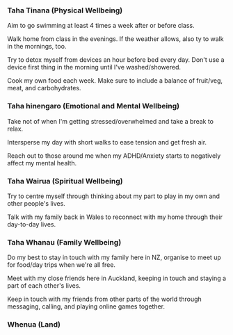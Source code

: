 ### Taha Tinana (Physical Wellbeing)

Aim to go swimming at least 4 times a week after or before class.

Walk home from class in the evenings. If the weather allows, also ty to walk in the mornings, too.

Try to detox myself from devices an hour before bed every day. Don't use a device first thing in the morning until I've washed/showered.

Cook my own food each week. Make sure to include a balance of fruit/veg, meat, and carbohydrates.

### Taha hinengaro (Emotional and Mental Wellbeing)

Take not of when I'm getting stressed/overwhelmed and take a break to relax.

Intersperse my day with short walks to ease tension and get fresh air.

Reach out to those around me when my ADHD/Anxiety starts to negatively affect my mental health.

### Taha Wairua (Spiritual Wellbeing)

Try to centre myself through thinking about my part to play in my own and other people's lives.

Talk with my family back in Wales to reconnect with my home through their day-to-day lives.

### Taha Whanau (Family Wellbeing)

Do my best to stay in touch with my family here in NZ, organise to meet up for food/day trips when we're all free.

Meet with my close friends here in Auckland, keeping in touch and staying a part of each other's lives.

Keep in touch with my friends from other parts of the world through messaging, calling, and playing online games together.

### Whenua (Land)

